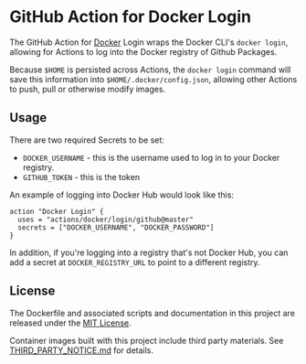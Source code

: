 # GitHub Action for Docker Login

The GitHub Action for [Docker](https://docker.com/) Login wraps the Docker CLI's `docker login`, allowing for Actions to log into the Docker registry of Github Packages.

Because `$HOME` is persisted across Actions, the `docker login` command will save this information into `$HOME/.docker/config.json`, allowing other Actions to push, pull or otherwise modify images.

## Usage

There are two required Secrets to be set:

* `DOCKER_USERNAME` - this is the username used to log in to your Docker registry.
* `GITHUB_TOKEN` - this is the token

An example of logging into Docker Hub would look like this:

```
action "Docker Login" {
  uses = "actions/docker/login/github@master"
  secrets = ["DOCKER_USERNAME", "DOCKER_PASSWORD"]
}
```

In addition, if you're logging into a registry that's not Docker Hub, you can add a secret at `DOCKER_REGISTRY_URL` to point to a different registry.

## License

The Dockerfile and associated scripts and documentation in this project are released under the [MIT License](LICENSE.md).

Container images built with this project include third party materials. See [THIRD_PARTY_NOTICE.md](THIRD_PARTY_NOTICE.md) for details.
